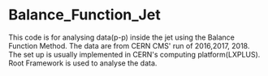 # Balance_Function_Jet
This code is for analysing data(p-p) inside the jet using the Balance Function Method. The data are from CERN CMS' run of 2016,2017, 2018.
The set up is usually implemented in CERN's computing platform(LXPLUS). Root Framework is used to analyse the data.
